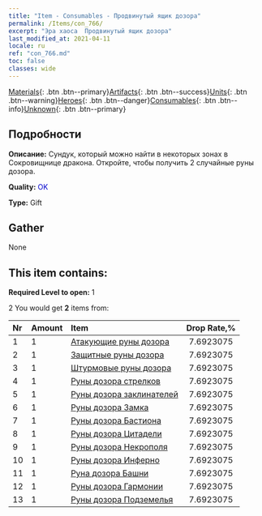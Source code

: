 ```yaml
---
title: "Item - Consumables - Продвинутый ящик дозора"
permalink: /Items/con_766/
excerpt: "Эра хаоса  Продвинутый ящик дозора"
last_modified_at: 2021-04-11
locale: ru
ref: "con_766.md"
toc: false
classes: wide
---
```

 [Materials](/ru/Items/){: .btn .btn--primary}[Artifacts](/ru/Items/Artifacts/){: .btn .btn--success}[Units](/ru/Items/Units/){: .btn .btn--warning}[Heroes](/ru/Items/Heroes/){: .btn .btn--danger}[Consumables](/ru/Items/Consumables/){: .btn .btn--info}[Unknown](/ru/Items/Unknown/){: .btn .btn--primary}

## Подробности
 **Описание:** Сундук, который можно найти в некоторых зонах в Сокровищнице дракона. Откройте, чтобы получить 2 случайные руны дозора.

 **Quality:** <span style="color: #0000CD">OK</span>

 **Type:** Gift

## Gather

  None

## This item contains:

 **Required Level to open:** 1

 2 You would get **2** items  from:

  | Nr | Amount |     Item    | Drop Rate,% |
  |:---|:-------|:------------|:---------:|
  | 1 | 1 | [Атакующие руны дозора](/ru/Items/con_734/) | 7.6923075 | 
  | 2 | 1 | [Защитные руны дозора](/ru/Items/con_739/) | 7.6923075 | 
  | 3 | 1 | [Штурмовые руны дозора](/ru/Items/con_741/) | 7.6923075 | 
  | 4 | 1 | [Руны дозора стрелков](/ru/Items/con_742/) | 7.6923075 | 
  | 5 | 1 | [Руны дозора заклинателей](/ru/Items/con_746/) | 7.6923075 | 
  | 6 | 1 | [Руны дозора Замка](/ru/Items/con_752/) | 7.6923075 | 
  | 7 | 1 | [Руны дозора Бастиона](/ru/Items/con_753/) | 7.6923075 | 
  | 8 | 1 | [Руны дозора Цитадели](/ru/Items/con_754/) | 7.6923075 | 
  | 9 | 1 | [Руны дозора Некрополя](/ru/Items/con_755/) | 7.6923075 | 
  | 10 | 1 | [Руны дозора Инферно](/ru/Items/con_777/) | 7.6923075 | 
  | 11 | 1 | [Руна дозора Башни](/ru/Items/con_785/) | 7.6923075 | 
  | 12 | 1 | [Руны дозора Гармонии](/ru/Items/con_791/) | 7.6923075 | 
  | 13 | 1 | [Руны дозора Подземелья](/ru/Items/con_792/) | 7.6923075 | 
